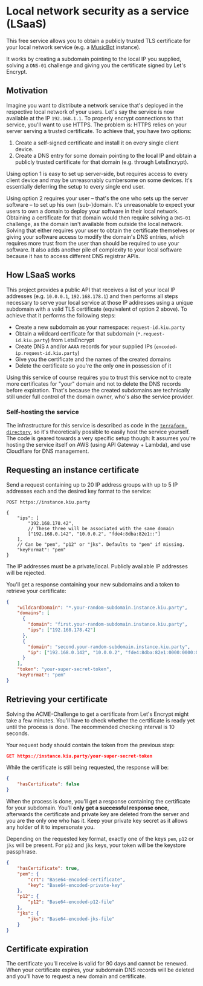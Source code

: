 # Local network security as a service (LSaaS)

This free service allows you to obtain a publicly trusted TLS certificate for your
local network service (e.g. a [MusicBot](https://github.com/BjoernPetersen/MusicBot) instance).

It works by creating a subdomain pointing to the local IP you supplied, solving a `DNS-01` challenge
and giving you the certificate signed by Let's Encrypt.

## Motivation

Imagine you want to distribute a network service that's deployed in the respective local network of 
your users. Let's say the service is now available at the IP `192.168.1.1`. To properly encrypt
connections to that service, you'll want to use HTTPS. The problem is: HTTPS relies on your server
serving a trusted certificate. To achieve that, you have two options:

1. Create a self-signed certificate and install it on every single client device.
2. Create a DNS entry for some domain pointing to the local IP and obtain a publicly trusted
certificate for that domain (e.g. through LetsEncrypt).

Using option 1 is easy to set up server-side, but requires access to every client device and may be
unreasonably cumbersome on some devices. It's essentially deferring the setup to every single end
user.

Using option 2 requires your user – that's the one who sets up the server software – to set up his
own (sub-)domain. It's unreasonable to expect your users to own a domain to deploy your software in
their local network. Obtaining a certificate for that domain would then require solving a `DNS-01`
challenge, as the domain isn't available from outside the local network. Solving that either
requires your user to obtain the certificate themselves or giving your software access to modify the
domain's DNS entries, which requires more trust from the user than should be required to use your
software. It also adds another pile of complexity to your local software because it has to access
different DNS registrar APIs.

## How LSaaS works

This project provides a public API that receives a list of your local IP addresses (e.g. `10.0.0.1`,
`192.168.178.1`) and then performs all steps necessary to serve your local service at those IP
addresses using a unique subdomain with a valid TLS certificate (equivalent of option 2 above).
To achieve that it performs the following steps:

- Create a new subdomain as your namespace: `request-id.kiu.party`
- Obtain a wildcard certificate for that subdomain (`*.request-id.kiu.party`) from LetsEncrypt
- Create DNS `A` and/or `AAAA` records for your supplied IPs (`encoded-ip.request-id.kiu.party`)
- Give you the certificate and the names of the created domains
- Delete the certificate so you're the only one in possession of it

Using this service of course requires you to trust this service not to create more certificates
for "your" domain and not to delete the DNS records before expiration. That's because the created
subdomains are technically still under full control of the domain owner, who's also the service
provider.

### Self-hosting the service

The infrastructure for this service is described as code in the
[`terraform directory`](./terraform), so it's theoretically possible to easily host the service
yourself. The code is geared towards a very specific setup though: It assumes you're
hosting the service itself on AWS (using API Gateway + Lambda), and use Cloudflare for DNS
management.

## Requesting an instance certificate

Send a request containing up to 20 IP address groups with up to 5 IP addresses each and
the desired key format to the service:

```
POST https://instance.kiu.party

{
    "ips": [
        "192.168.178.42",
        // These three will be associated with the same domain
        ["192.168.0.142", "10.0.0.2", "fde4:8dba:82e1::"]
    ],
    // Can be "pem", "p12" or "jks". Defaults to "pem" if missing.
    "keyFormat": "pem"
}
```

The IP addresses must be a private/local. Publicly available IP addresses will be rejected.

You'll get a response containing your new subdomains and a token to retrieve your certificate:

```json
{
    "wildcardDomain": "*.your-random-subdomain.instance.kiu.party",
    "domains": [
      {
        "domain": "first.your-random-subdomain.instance.kiu.party",
        "ips": ["192.168.178.42"]
      },
      {
        "domain": "second.your-random-subdomain.instance.kiu.party",
        "ip": ["192.168.0.142", "10.0.0.2", "fde4:8dba:82e1:0000:0000:0000:0000:0000"]
      }
    ],
    "token": "your-super-secret-token",
    "keyFormat": "pem"
}
```

## Retrieving your certificate

Solving the ACME-Challenge to get a certificate from Let's Encrypt might take a few minutes.
You'll have to check whether the certificate is ready yet until the process is done. The recommended
checking interval is 10 seconds.

Your request body should contain the token from the previous step:

```json
GET https://instance.kiu.party/your-super-secret-token
```

While the certificate is still being requested, the response will be:

```json
{
    "hasCertificate": false
}
```

When the process is done, you'll get a response containing the certificate for your subdomain.
You'll **only get a successful response once**, afterwards the certificate and private key are
deleted from the server and you are the only one who has it.
Keep your private key secret as it allows any holder of it to impersonate you.

Depending on the requested key format, exactly one of the keys `pem`, `p12` or `jks` will
be present. For `p12` and `jks` keys, your token will be the keystore passphrase.

```json
{
    "hasCertificate": true,
    "pem": {
        "crt": "Base64-encoded-certificate",
        "key": "Base64-encoded-private-key"
    },
    "p12": {
        "p12": "Base64-encoded-p12-file"
    },
    "jks": {
        "jks": "Base64-encoded-jks-file"
    }
}
```

## Certificate expiration

The certificate you'll receive is valid for 90 days and cannot be renewed. When your certificate
expires, your subdomain DNS records will be deleted and you'll have to request a new domain and
certificate.
